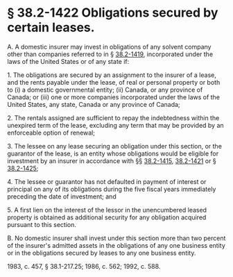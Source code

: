 # § 38.2-1422 Obligations secured by certain leases.

<p>A. A domestic insurer may invest in obligations of any solvent company other than companies referred to in § <a href='http://law.lis.virginia.gov/vacode/38.2-1419/'>38.2-1419</a>, incorporated under the laws of the United States or of any state if:</p><p>1. The obligations are secured by an assignment to the insurer of a lease, and the rents payable under the lease, of real or personal property or both to (i) a domestic governmental entity; (ii) Canada, or any province of Canada; or (iii) one or more companies incorporated under the laws of the United States, any state, Canada or any province of Canada;</p><p>2. The rentals assigned are sufficient to repay the indebtedness within the unexpired term of the lease, excluding any term that may be provided by an enforceable option of renewal;</p><p>3. The lessee on any lease securing an obligation under this section, or the guarantor of the lease, is an entity whose obligations would be eligible for investment by an insurer in accordance with §§ <a href='http://law.lis.virginia.gov/vacode/38.2-1415/'>38.2-1415</a>, <a href='http://law.lis.virginia.gov/vacode/38.2-1421/'>38.2-1421</a> or § <a href='http://law.lis.virginia.gov/vacode/38.2-1425/'>38.2-1425</a>;</p><p>4. The lessee or guarantor has not defaulted in payment of interest or principal on any of its obligations during the five fiscal years immediately preceding the date of investment; and</p><p>5. A first lien on the interest of the lessor in the unencumbered leased property is obtained as additional security for any obligation acquired pursuant to this section.</p><p>B. No domestic insurer shall invest under this section more than two percent of the insurer's admitted assets in the obligations of any one business entity or in the obligations secured by leases to any one business entity.</p><p>1983, c. 457, § 38.1-217.25; 1986, c. 562; 1992, c. 588.</p>